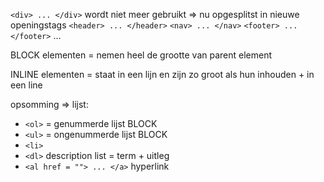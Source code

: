 `<div> ... </div>`
wordt niet meer gebruikt
=> nu opgesplitst in nieuwe openingstags
`<header> ... </header>`
`<nav> ... </nav>`
`<footer> ... </footer>`
...

BLOCK elementen = nemen heel de grootte van parent element

INLINE elementen = staat in een lijn en zijn zo groot als hun inhouden + in een line

opsomming => lijst:
- `<ol>` = genummerde lijst BLOCK
- `<ul>` = ongenummerde lijst BLOCK
- `<li>`
- `<dl>` description list = term + uitleg
- `<al href = ""> ... </a>` hyperlink




